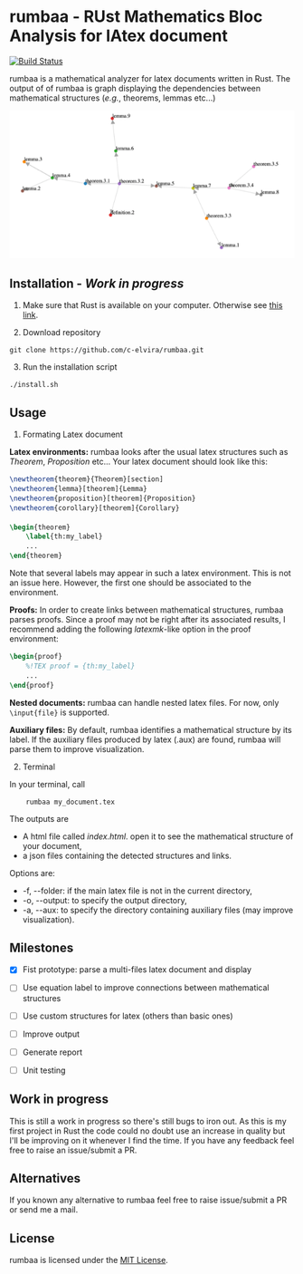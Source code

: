 # rumbaa - RUst Mathematics Bloc Analysis for lAtex document
[![Build Status](https://travis-ci.com/c-elvira/rumbaa.svg?token=rHHx69ioGqz4NFraNjyT&branch=master)](https://travis-ci.com/c-elvira/rumbaa)

rumbaa is a mathematical analyzer for latex documents written in Rust.
The output of of rumbaa is graph displaying the dependencies between mathematical structures (*e.g.*, theorems, lemmas etc...)

![example](docs/struct_example.png)

## Installation - *Work in progress*

1. Make sure that Rust is available on your computer. Otherwise see [this link](https://www.rust-lang.org/tools/install).

2. Download repository
```
git clone https://github.com/c-elvira/rumbaa.git
```

3. Run the installation script
```
./install.sh
```

## Usage

1. Formating Latex document

**Latex environments:** rumbaa looks after the usual latex structures such as *Theorem*, *Proposition* etc... Your latex document should look like this:
``` latex
\newtheorem{theorem}{Theorem}[section]
\newtheorem{lemma}[theorem]{Lemma}
\newtheorem{proposition}[theorem]{Proposition}
\newtheorem{corollary}[theorem]{Corollary}

\begin{theorem}
    \label{th:my_label}
    ...
\end{theorem}

```
Note that several labels may appear in such a latex environment.
This is not an issue here.
However, the first one should be associated to the environment.


**Proofs:**
In order to create links between mathematical structures, rumbaa parses proofs.
Since a proof may not be right after its associated results, I recommend adding the following *latexmk*-like option in the proof environment:
``` latex
\begin{proof}
    %!TEX proof = {th:my_label}
    ...
\end{proof}
```


**Nested documents:** rumbaa can handle nested latex files. For now, only `\input{file}` is supported.


**Auxiliary files:** By default, rumbaa identifies a mathematical structure by its label. If the auxiliary files produced by latex (.aux) are found, rumbaa will parse them to improve visualization.

2. Terminal

In your terminal, call
```
    rumbaa my_document.tex
```
The outputs are
 * A html file called *index.html*. open it to see the mathematical structure of your document,
 * a json files containing the detected structures and links.

Options are:
 * -f, --folder: if the main latex file is not in the current directory,
 * -o, --output: to specify the output directory, 
 * -a, --aux: to specify the directory containing auxiliary files (may improve visualization). 


## Milestones

 - [x] Fist prototype: parse a multi-files latex document and display 
 - [ ] Use equation label to improve connections between mathematical structures
 - [ ] Use custom structures for latex (others than basic ones)
 - [ ] Improve output
 - [ ] Generate report
 - [ ] Unit testing


## Work in progress

This is still a work in progress so there's still bugs to iron out. As this is my first project in Rust the code could no doubt use an increase in quality but I'll be improving on it whenever I find the time. If you have any feedback feel free to raise an issue/submit a PR.

## Alternatives

If you known any alternative to rumbaa feel free to raise issue/submit a PR or send me a mail.

## License

rumbaa is licensed under the [MIT License](https://opensource.org/licenses/MIT).

